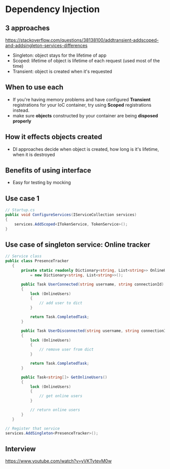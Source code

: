 # Dependency Injection

## 3 approaches
https://stackoverflow.com/questions/38138100/addtransient-addscoped-and-addsingleton-services-differences
* Singleton: object stays for the lifetime of app
* Scoped: lifetime of object is lifetime of each request (used most of the time)
* Transient: object is created when it's requested

## When to use each
- If you're having memory problems and have configured __Transient__ registrations for your IoC container, try using __Scoped__ registrations instead.
- make sure __objects__ constructed by your container are being __disposed properly__

## How it effects objects created
- DI approaches decide when object is created, how long is it's lifetime, when it is destroyed

## Benefits of using interface
- Easy for testing by mocking

## Use case 1
```csharp
// Startup.cs
public void ConfigureServices(IServiceCollection services)
{
    services.AddScoped<ITokenService, TokenService>();
}   
```
 ## Use case of singleton service: Online tracker
 ```csharp
 // Service class
 public class PresenceTracker
    {
        private static readonly Dictionary<string, List<string>> OnlineUsers
            = new Dictionary<string, List<string>>();

        public Task UserConnected(string username, string connectionId)
        {
            lock (OnlineUsers)
            {
                // add user to dict
            }

            return Task.CompletedTask;
        }

        public Task UserDisconnected(string username, string connectionId)
        {
            lock (OnlineUsers)
            {
                // remove user from dict
            }

            return Task.CompletedTask;
        }

        public Task<string[]> GetOnlineUsers()
        {
            lock (OnlineUsers)
            {
                // get online users
            }

            // return online users
        }
    }

// Register that service
services.AddSingleton<PresenceTracker>();
 ```

## Interview
https://www.youtube.com/watch?v=yVKTvtevM0w
